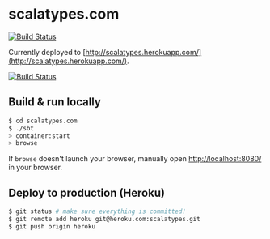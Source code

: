 # scalatypes.com #

[![Build Status](http://ci.yuvimasory.com/job/scalatypes.com/badge/icon)](http://ci.yuvimasory.com/job/scalatypes.com/)

Currently deployed to [http://scalatypes.herokuapp.com/](http://scalatypes.herokuapp.com/).

[![Build Status](https://ymasory.ci.cloudbees.com/job/ymasory%20scalatypes.com/badge/icon)](https://ymasory.ci.cloudbees.com/job/scalatypes.com/)

## Build & run locally ##

```sh
$ cd scalatypes.com
$ ./sbt
> container:start
> browse
```

If `browse` doesn't launch your browser, manually open [http://localhost:8080/](http://localhost:8080/) in your browser.

## Deploy to production (Heroku) ##

```sh
$ git status # make sure everything is committed!
$ git remote add heroku git@heroku.com:scalatypes.git
$ git push origin heroku
```
